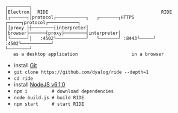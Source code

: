     ┌────────┐
    │Electron│  RIDE                                          RIDE
    │┌──────┐│protocol┌───────────┐   ┌───────┐HTTPS ┌─────┐protocol┌───────────┐
    ││proxy ├┼────────┤interpreter│   │browser├──────┤proxy├────────┤interpreter│
    │└──────┘│   :4502└───────────┘   └───────┘ :8443└─────┘   :4502└───────────┘
    └────────┘
       as a desktop application                    in a browser

* install [Git](https://git-scm.com/downloads)
* `git clone https://github.com/dyalog/ride --depth=1`
* `cd ride`
* install [NodeJS v6.1.0](https://nodejs.org/download/release/v6.1.0/)
* `npm i         # download dependencies`
* `node build.js # build RIDE`
* `npm start     # start RIDE`
